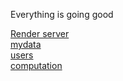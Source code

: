 Everything is going good

[Render server](https://f24wa82shaik.onrender.com)<br>
[mydata](https://f24wa82shaik.onrender.com/mydata)<br>
[users](https://f24wa82shaik.onrender.com/users)<br>
[computation](https://f24wa82shaik.onrender.com/computation)
